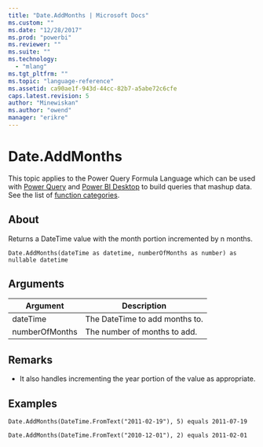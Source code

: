 ```yaml
---
title: "Date.AddMonths | Microsoft Docs"
ms.custom: ""
ms.date: "12/28/2017"
ms.prod: "powerbi"
ms.reviewer: ""
ms.suite: ""
ms.technology: 
  - "mlang"
ms.tgt_pltfrm: ""
ms.topic: "language-reference"
ms.assetid: ca90ae1f-943d-44cc-82b7-a5abe72c6cfe
caps.latest.revision: 5
author: "Minewiskan"
ms.author: "owend"
manager: "erikre"
---
```

# Date.AddMonths
This topic applies to the Power Query Formula Language which can be used with [Power Query](https://support.office.com/article/Introduction-to-Microsoft-Power-Query-for-Excel-6E92E2F4-2079-4E1F-BAD5-89F6269CD605) and [Power BI Desktop](http://go.microsoft.com/fwlink/p/?LinkId=618607) to build queries that mashup data. See the list of [function categories](https://msdn.microsoft.com/en-us/library/mt211003.aspx).  
  
## About  
Returns a DateTime value with the month portion incremented by n months.  
  
```  
Date.AddMonths(dateTime as datetime, numberOfMonths as number) as nullable datetime  
```  
  
## Arguments  
  
|Argument|Description|  
|------------|---------------|  
|dateTime|The DateTime to add months to.|  
|numberOfMonths|The number of months to add.|  
  
## Remarks  
  
-   It also handles incrementing the year portion of the value as appropriate.  
  
## Examples  
  
```  
Date.AddMonths(DateTime.FromText("2011-02-19"), 5) equals 2011-07-19  
```  
  
```  
Date.AddMonths(DateTime.FromText("2010-12-01"), 2) equals 2011-02-01  
```  

